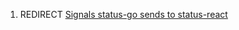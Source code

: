 1.  REDIRECT [Signals status-go sends to
    status-react](Signals_status-go_sends_to_status-react "wikilink")